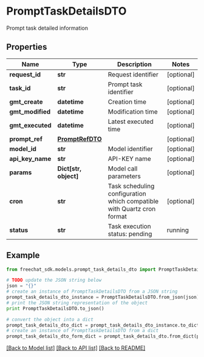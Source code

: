# PromptTaskDetailsDTO

Prompt task detailed information

## Properties

Name | Type | Description | Notes
------------ | ------------- | ------------- | -------------
**request_id** | **str** | Request identifier | [optional] 
**task_id** | **str** | Prompt task identifier | [optional] 
**gmt_create** | **datetime** | Creation time | [optional] 
**gmt_modified** | **datetime** | Modification time | [optional] 
**gmt_executed** | **datetime** | Latest executed time | [optional] 
**prompt_ref** | [**PromptRefDTO**](PromptRefDTO.md) |  | [optional] 
**model_id** | **str** | Model identifier | [optional] 
**api_key_name** | **str** | API-KEY name | [optional] 
**params** | **Dict[str, object]** | Model call parameters | [optional] 
**cron** | **str** | Task scheduling configuration which compatible with Quartz cron format | [optional] 
**status** | **str** | Task execution status: pending | running | succeeded | failed | [optional] 

## Example

```python
from freechat_sdk.models.prompt_task_details_dto import PromptTaskDetailsDTO

# TODO update the JSON string below
json = "{}"
# create an instance of PromptTaskDetailsDTO from a JSON string
prompt_task_details_dto_instance = PromptTaskDetailsDTO.from_json(json)
# print the JSON string representation of the object
print PromptTaskDetailsDTO.to_json()

# convert the object into a dict
prompt_task_details_dto_dict = prompt_task_details_dto_instance.to_dict()
# create an instance of PromptTaskDetailsDTO from a dict
prompt_task_details_dto_form_dict = prompt_task_details_dto.from_dict(prompt_task_details_dto_dict)
```
[[Back to Model list]](../README.md#documentation-for-models) [[Back to API list]](../README.md#documentation-for-api-endpoints) [[Back to README]](../README.md)


